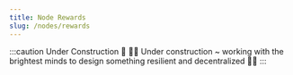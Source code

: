 ```yaml
---
title: Node Rewards
slug: /nodes/rewards
---
```


:::caution Under Construction 🚧
👷‍♂️ Under construction ~ working with the brightest minds to design something resilient and decentralized 👷‍♀️
:::
